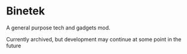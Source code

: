 # Binetek
A general purpose tech and gadgets mod.

Currently archived, but development may continue at some point in the future
